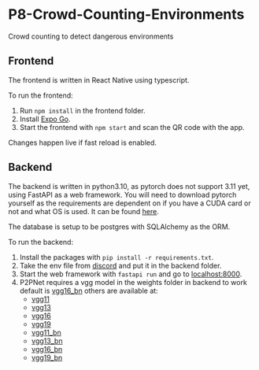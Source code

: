 # P8-Crowd-Counting-Environments
Crowd counting to detect dangerous environments

## Frontend
The frontend is written in React Native using typescript.

To run the frontend:
1. Run `npm install` in the frontend folder.
2. Install [Expo Go](https://expo.dev/expo-go). 
3. Start the frontend with `npm start` and scan the QR code with the app. 

Changes happen live if fast reload is enabled.

## Backend
The backend is written in python3.10, as pytorch does not support 3.11 yet, using FastAPI as a web framework.
You will need to download pytorch yourself as the requirements are dependent on if you have a CUDA card or not and what OS is used. It can be found [here](https://pytorch.org/get-started/locally/).

The database is setup to be postgres with SQLAlchemy as the ORM.

To run the backend:
1. Install the packages with `pip install -r requirements.txt`.
2. Take the env file from [discord](https://discord.com/channels/1070635395731165184/1070636486040506439) and put it in the backend folder.
3. Start the web framework with `fastapi run` and go to [localhost:8000](localhost:8000).
4. P2PNet requires a vgg model in the weights folder in backend to work default is [vgg16_bn](https://download.pytorch.org/models/vgg16_bn-6c64b313.pth) others are available at:
    - [vgg11](https://download.pytorch.org/models/vgg11-bbd30ac9.pth)  
    - [vgg13](https://download.pytorch.org/models/vgg13-c768596a.pth)  
    - [vgg16](https://download.pytorch.org/models/vgg16-397923af.pth)  
    - [vgg19](https://download.pytorch.org/models/vgg19-dcbb9e9d.pth)  
    - [vgg11_bn](https://download.pytorch.org/models/vgg11_bn-6002323d.pth)  
    - [vgg13_bn](https://download.pytorch.org/models/vgg13_bn-abd245e5.pth)  
    - [vgg16_bn](https://download.pytorch.org/models/vgg16_bn-6c64b313.pth)  
    - [vgg19_bn](https://download.pytorch.org/models/vgg19_bn-c79401a0.pth)
